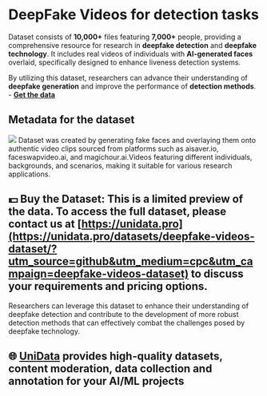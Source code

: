 # DeepFake Videos for detection tasks
Dataset consists of **10,000+** files featuring **7,000+** people, providing a comprehensive resource for research in **deepfake detection** and **deepfake technology**. It includes real videos of individuals with **AI-generated faces** overlaid, specifically designed to enhance liveness detection systems.

By utilizing this dataset, researchers can advance their understanding of **deepfake generation** and improve the performance of **detection methods**. - **[Get the data](https://unidata.pro/datasets/deepfake-videos-dataset/?utm_source=github&utm_medium=cpc&utm_campaign=deepfake-videos-dataset)**

## Metadata for the dataset
![](https://www.googleapis.com/download/storage/v1/b/kaggle-user-content/o/inbox%2F22059654%2F7f47885f0afdca5c22f9f47e81307b95%2FFrame%201%20(8).png?generation=1742726304761567&alt=media)
Dataset was created by generating fake faces and overlaying them onto authentic video clips sourced from platforms such as aisaver.io, faceswapvideo.ai, and magichour.ai.Videos featuring different individuals, backgrounds, and scenarios, making it suitable for various research applications.
## 💵 Buy the Dataset: This is a limited preview of the data. To access the full dataset, please contact us at [https://unidata.pro](https://unidata.pro/datasets/deepfake-videos-dataset/?utm_source=github&utm_medium=cpc&utm_campaign=deepfake-videos-dataset) to discuss your requirements and pricing options.

Researchers can leverage this dataset to enhance their understanding of deepfake detection and contribute to the development of more robust detection methods that can effectively combat the challenges posed by deepfake technology.
## 🌐 [UniData](https://unidata.pro/datasets/deepfake-videos-dataset/?utm_source=github&utm_medium=cpc&utm_campaign=deepfake-videos-dataset) provides high-quality datasets, content moderation, data collection and annotation for your AI/ML projects 
